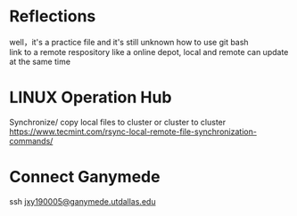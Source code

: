 # Reflections
well，it's a practice file and  it's still unknown how to use git bash <br/>
link to a remote respository like a online depot,  local and remote can update at the same time
# LINUX Operation Hub
Synchronize/ copy local files to cluster or cluster to cluster <br/>
https://www.tecmint.com/rsync-local-remote-file-synchronization-commands/

# Connect Ganymede
ssh jxy190005@ganymede.utdallas.edu
